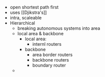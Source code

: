 - open shortest path first
- uses [[Djikstra's]]
- intra, scaleable
- Hierarchical
	- breaking autonomous systems into area
	- local area & backbone
		- local area:
			- internl routers
		- backbone
			- area border routers
			- backbone routers
			- boundary router
	- 